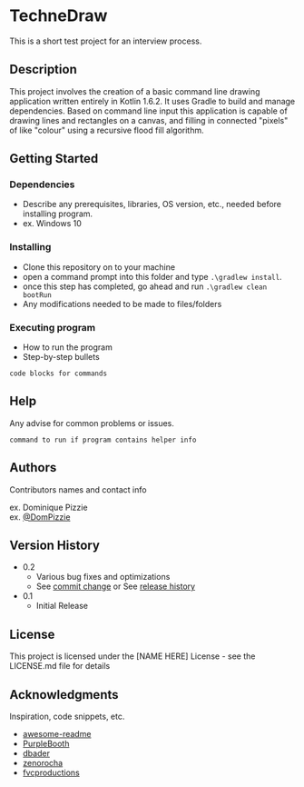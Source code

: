 # TechneDraw
This is a short test project for an interview process.
## Description

This project involves the creation of a basic command line drawing application written entirely in Kotlin 1.6.2. 
It uses Gradle to build and manage dependencies.
Based on command line input this application is capable of drawing lines and rectangles on a canvas, and filling in connected "pixels" of like "colour" using a recursive flood fill algorithm.

## Getting Started

### Dependencies

* Describe any prerequisites, libraries, OS version, etc., needed before installing program.
* ex. Windows 10

### Installing

* Clone this repository on to your machine
* open a command prompt into this folder and type ```.\gradlew install```.
* once this step has completed, go ahead and run ```.\gradlew clean bootRun```
* Any modifications needed to be made to files/folders

### Executing program

* How to run the program
* Step-by-step bullets
```
code blocks for commands
```

## Help

Any advise for common problems or issues.
```
command to run if program contains helper info
```

## Authors

Contributors names and contact info

ex. Dominique Pizzie  
ex. [@DomPizzie](https://twitter.com/dompizzie)

## Version History

* 0.2
    * Various bug fixes and optimizations
    * See [commit change]() or See [release history]()
* 0.1
    * Initial Release

## License

This project is licensed under the [NAME HERE] License - see the LICENSE.md file for details

## Acknowledgments

Inspiration, code snippets, etc.
* [awesome-readme](https://github.com/matiassingers/awesome-readme)
* [PurpleBooth](https://gist.github.com/PurpleBooth/109311bb0361f32d87a2)
* [dbader](https://github.com/dbader/readme-template)
* [zenorocha](https://gist.github.com/zenorocha/4526327)
* [fvcproductions](https://gist.github.com/fvcproductions/1bfc2d4aecb01a834b46)